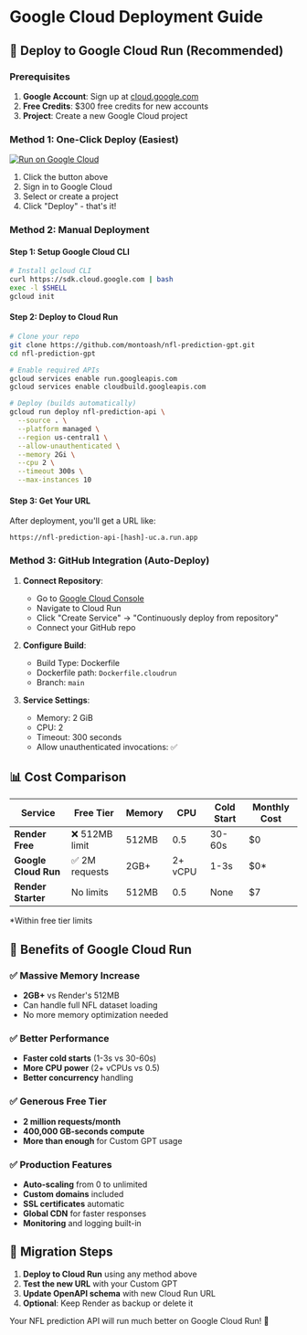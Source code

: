 # Google Cloud Deployment Guide

## 🚀 Deploy to Google Cloud Run (Recommended)

### Prerequisites
1. **Google Account**: Sign up at [cloud.google.com](https://cloud.google.com)
2. **Free Credits**: $300 free credits for new accounts
3. **Project**: Create a new Google Cloud project

### Method 1: One-Click Deploy (Easiest)

[![Run on Google Cloud](https://deploy.cloud.run/button.svg)](https://deploy.cloud.run/?git_repo=https://github.com/montoash/nfl-prediction-gpt.git&revision=main)

1. Click the button above
2. Sign in to Google Cloud
3. Select or create a project
4. Click "Deploy" - that's it!

### Method 2: Manual Deployment

#### Step 1: Setup Google Cloud CLI
```bash
# Install gcloud CLI
curl https://sdk.cloud.google.com | bash
exec -l $SHELL
gcloud init
```

#### Step 2: Deploy to Cloud Run
```bash
# Clone your repo
git clone https://github.com/montoash/nfl-prediction-gpt.git
cd nfl-prediction-gpt

# Enable required APIs
gcloud services enable run.googleapis.com
gcloud services enable cloudbuild.googleapis.com

# Deploy (builds automatically)
gcloud run deploy nfl-prediction-api \
  --source . \
  --platform managed \
  --region us-central1 \
  --allow-unauthenticated \
  --memory 2Gi \
  --cpu 2 \
  --timeout 300s \
  --max-instances 10
```

#### Step 3: Get Your URL
After deployment, you'll get a URL like:
```
https://nfl-prediction-api-[hash]-uc.a.run.app
```

### Method 3: GitHub Integration (Auto-Deploy)

1. **Connect Repository**:
   - Go to [Google Cloud Console](https://console.cloud.google.com)
   - Navigate to Cloud Run
   - Click "Create Service" → "Continuously deploy from repository"
   - Connect your GitHub repo

2. **Configure Build**:
   - Build Type: Dockerfile
   - Dockerfile path: `Dockerfile.cloudrun`
   - Branch: `main`

3. **Service Settings**:
   - Memory: 2 GiB
   - CPU: 2
   - Timeout: 300 seconds
   - Allow unauthenticated invocations: ✅

## 📊 Cost Comparison

| Service | Free Tier | Memory | CPU | Cold Start | Monthly Cost |
|---------|-----------|--------|-----|------------|--------------|
| **Render Free** | ❌ 512MB limit | 512MB | 0.5 | 30-60s | $0 |
| **Google Cloud Run** | ✅ 2M requests | 2GB+ | 2+ vCPU | 1-3s | $0* |
| **Render Starter** | No limits | 512MB | 0.5 | None | $7 |

*Within free tier limits

## 🎯 Benefits of Google Cloud Run

### ✅ **Massive Memory Increase**
- **2GB+** vs Render's 512MB
- Can handle full NFL dataset loading
- No more memory optimization needed

### ✅ **Better Performance**
- **Faster cold starts** (1-3s vs 30-60s)
- **More CPU power** (2+ vCPUs vs 0.5)
- **Better concurrency** handling

### ✅ **Generous Free Tier**
- **2 million requests/month**
- **400,000 GB-seconds compute**
- **More than enough** for Custom GPT usage

### ✅ **Production Features**
- **Auto-scaling** from 0 to unlimited
- **Custom domains** included
- **SSL certificates** automatic
- **Global CDN** for faster responses
- **Monitoring** and logging built-in

## 🔄 Migration Steps

1. **Deploy to Cloud Run** using any method above
2. **Test the new URL** with your Custom GPT
3. **Update OpenAPI schema** with new Cloud Run URL
4. **Optional**: Keep Render as backup or delete it

Your NFL prediction API will run much better on Google Cloud Run! 🚀